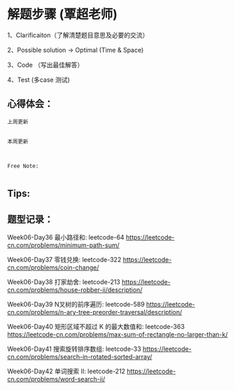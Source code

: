 # 解题步骤 (覃超老师)
1、Clarificaiton（了解清楚题目意思及必要的交流）

2、Possible solution -> Optimal (Time & Space)

3、Code （写出最佳解答）

4、Test (多case 测试)

## 心得体会：

```
上周更新


本周更新



Free Note:
   
```

## Tips:



## 题型记录：
Week06-Day36
最小路径和: leetcode-64
https://leetcode-cn.com/problems/minimum-path-sum/

Week06-Day37
零钱兑换: leetcode-322
https://leetcode-cn.com/problems/coin-change/

Week06-Day38
打家劫舍: leetcode-213
https://leetcode-cn.com/problems/house-robber-ii/description/

Week06-Day39
N叉树的前序遍历: leetcode-589
https://leetcode-cn.com/problems/n-ary-tree-preorder-traversal/description/

Week06-Day40
矩形区域不超过 K 的最大数值和: leetcode-363   
https://leetcode-cn.com/problems/max-sum-of-rectangle-no-larger-than-k/

Week06-Day41
搜索旋转排序数组: leetcode-33
https://leetcode-cn.com/problems/search-in-rotated-sorted-array/

Week06-Day42
单词搜索 II: leetcode-212
https://leetcode-cn.com/problems/word-search-ii/





